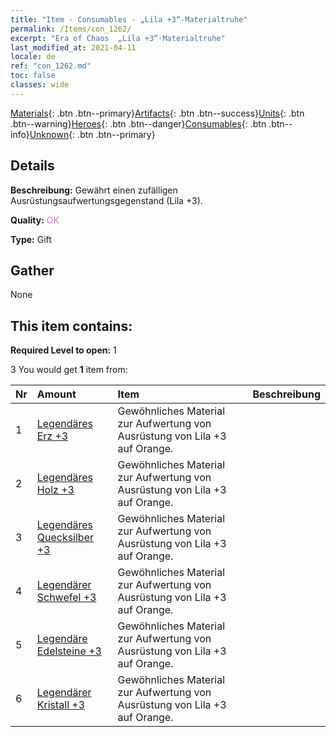```yaml
---
title: "Item - Consumables - „Lila +3“-Materialtruhe"
permalink: /Items/con_1262/
excerpt: "Era of Chaos  „Lila +3“-Materialtruhe"
last_modified_at: 2021-04-11
locale: de
ref: "con_1262.md"
toc: false
classes: wide
---
```

 [Materials](/de/Items/){: .btn .btn--primary}[Artifacts](/de/Items/Artifacts/){: .btn .btn--success}[Units](/de/Items/Units/){: .btn .btn--warning}[Heroes](/de/Items/Heroes/){: .btn .btn--danger}[Consumables](/de/Items/Consumables/){: .btn .btn--info}[Unknown](/de/Items/Unknown/){: .btn .btn--primary}

## Details
 **Beschreibung:** Gewährt einen zufälligen Ausrüstungsaufwertungsgegenstand (Lila +3).

 **Quality:** <span style="color: #DA70D6">OK</span>

 **Type:** Gift

## Gather

  None

## This item contains:

 **Required Level to open:** 1

 3 You would get **1** item  from:

  | Nr | Amount |     Item    | Beschreibung |
  |:---|:-------|:------------|:-----------:|
  | 1 | [Legendäres Erz +3](/de/Items/mat_54/) | Gewöhnliches Material zur Aufwertung von Ausrüstung von Lila +3 auf Orange. | 
  | 2 | [Legendäres Holz +3](/de/Items/mat_55/) | Gewöhnliches Material zur Aufwertung von Ausrüstung von Lila +3 auf Orange. | 
  | 3 | [Legendäres Quecksilber +3](/de/Items/mat_56/) | Gewöhnliches Material zur Aufwertung von Ausrüstung von Lila +3 auf Orange. | 
  | 4 | [Legendärer Schwefel +3](/de/Items/mat_57/) | Gewöhnliches Material zur Aufwertung von Ausrüstung von Lila +3 auf Orange. | 
  | 5 | [Legendäre Edelsteine +3](/de/Items/mat_58/) | Gewöhnliches Material zur Aufwertung von Ausrüstung von Lila +3 auf Orange. | 
  | 6 | [Legendärer Kristall +3](/de/Items/mat_59/) | Gewöhnliches Material zur Aufwertung von Ausrüstung von Lila +3 auf Orange. | 
